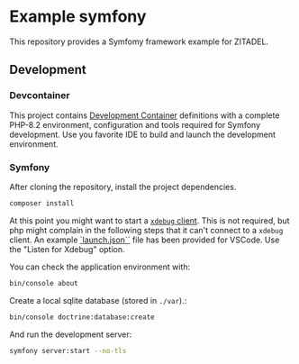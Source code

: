 # Example symfony

This repository provides a Symfomy framework example for ZITADEL.

## Development

### Devcontainer

This project contains [Development Container](https://containers.dev/) definitions with a complete PHP-8.2 environment, configuration and tools required for Symfony development.
Use you favorite IDE to build and launch the development environment.

### Symfony

After cloning the repository, install the project dependencies.

```bash
composer install
```

At this point you might want to start a [`xdebug` client](https://xdebug.org/docs/step_debug#clients).
This is not required, but php might complain in the following steps that it can't connect to a `xdebug` client.
An example [`launch.json``](.vscode/launch.json) file has been provided for VSCode. Use the "Listen for Xdebug" option.

You can check the application environment with:

```bash
bin/console about
```

Create a local sqlite database (stored in `./var`).:

```bash
bin/console doctrine:database:create
```


And run the development server:

```bash
symfony server:start --no-tls
```
